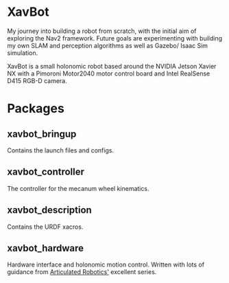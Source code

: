 # XavBot

My journey into building a robot from scratch, with the initial aim of exploring the Nav2 framework. Future goals are experimenting with building my own SLAM and perception algorithms as well as Gazebo/ Isaac Sim simulation.

XavBot is a small holonomic robot based around the NVIDIA Jetson Xavier NX with a Pimoroni Motor2040 motor control board and Intel RealSense D415 RGB-D camera.

# Packages

## xavbot_bringup

Contains the launch files and configs.

## xavbot_controller

The controller for the mecanum wheel kinematics.

## xavbot_description

Contains the URDF xacros. 

## xavbot_hardware

Hardware interface and holonomic motion control. Written with lots of guidance from [Articulated Robotics'](https://www.youtube.com/c/ArticulatedRobotics) excellent series.

